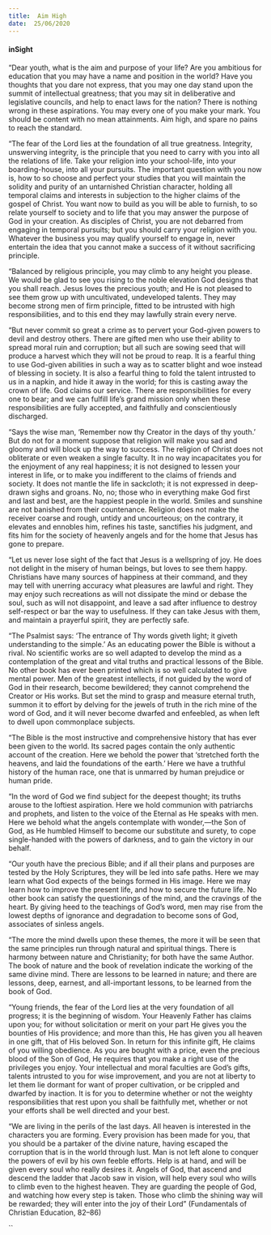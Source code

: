 ```yaml
---
title:  Aim High
date:  25/06/2020
---
```


#### inSight

“Dear youth, what is the aim and purpose of your life? Are you ambitious for education that you may have a name and position in the world? Have you thoughts that you dare not express, that you may one day stand upon the summit of intellectual greatness; that you may sit in deliberative and legislative councils, and help to enact laws for the nation? There is nothing wrong in these aspirations. You may every one of you make your mark. You should be content with no mean attainments. Aim high, and spare no pains to reach the standard.

“The fear of the Lord lies at the foundation of all true greatness. Integrity, unswerving integrity, is the principle that you need to carry with you into all the relations of life. Take your religion into your school-life, into your boarding-house, into all your pursuits. The important question with you now is, how to so choose and perfect your studies that you will maintain the solidity and purity of an untarnished Christian character, holding all temporal claims and interests in subjection to the higher claims of the gospel of Christ. You want now to build as you will be able to furnish, to so relate yourself to society and to life that you may answer the purpose of God in your creation. As disciples of Christ, you are not debarred from engaging in temporal pursuits; but you should carry your religion with you. Whatever the business you may qualify yourself to engage in, never entertain the idea that you cannot make a success of it without sacrificing principle.

“Balanced by religious principle, you may climb to any height you please. We would be glad to see you rising to the noble elevation God designs that you shall reach. Jesus loves the precious youth; and He is not pleased to see them grow up with uncultivated, undeveloped talents. They may become strong men of firm principle, fitted to be intrusted with high responsibilities, and to this end they may lawfully strain every nerve.

“But never commit so great a crime as to pervert your God-given powers to devil and destroy others. There are gifted men who use their ability to spread moral ruin and corruption; but all such are sowing seed that will produce a harvest which they will not be proud to reap. It is a fearful thing to use God-given abilities in such a way as to scatter blight and woe instead of blessing in society. It is also a fearful thing to fold the talent intrusted to us in a napkin, and hide it away in the world; for this is casting away the crown of life. God claims our service. There are responsibilities for every one to bear; and we can fulfill life’s grand mission only when these responsibilities are fully accepted, and faithfully and conscientiously discharged.

“Says the wise man, ‘Remember now thy Creator in the days of thy youth.’ But do not for a moment suppose that religion will make you sad and gloomy and will block up the way to success. The religion of Christ does not obliterate or even weaken a single faculty. It in no way incapacitates you for the enjoyment of any real happiness; it is not designed to lessen your interest in life, or to make you indifferent to the claims of friends and society. It does not mantle the life in sackcloth; it is not expressed in deep-drawn sighs and groans. No, no; those who in everything make God first and last and best, are the happiest people in the world. Smiles and sunshine are not banished from their countenance. Religion does not make the receiver coarse and rough, untidy and uncourteous; on the contrary, it elevates and ennobles him, refines his taste, sanctifies his judgment, and fits him for the society of heavenly angels and for the home that Jesus has gone to prepare.

“Let us never lose sight of the fact that Jesus is a wellspring of joy. He does not delight in the misery of human beings, but loves to see them happy. Christians have many sources of happiness at their command, and they may tell with unerring accuracy what pleasures are lawful and right. They may enjoy such recreations as will not dissipate the mind or debase the soul, such as will not disappoint, and leave a sad after influence to destroy self-respect or bar the way to usefulness. If they can take Jesus with them, and maintain a prayerful spirit, they are perfectly safe.

“The Psalmist says: ‘The entrance of Thy words giveth light; it giveth understanding to the simple.’ As an educating power the Bible is without a rival. No scientific works are so well adapted to develop the mind as a contemplation of the great and vital truths and practical lessons of the Bible. No other book has ever been printed which is so well calculated to give mental power. Men of the greatest intellects, if not guided by the word of God in their research, become bewildered; they cannot comprehend the Creator or His works. But set the mind to grasp and measure eternal truth, summon it to effort by delving for the jewels of truth in the rich mine of the word of God, and it will never become dwarfed and enfeebled, as when left to dwell upon commonplace subjects.

“The Bible is the most instructive and comprehensive history that has ever been given to the world. Its sacred pages contain the only authentic account of the creation. Here we behold the power that ‘stretched forth the heavens, and laid the foundations of the earth.’ Here we have a truthful history of the human race, one that is unmarred by human prejudice or human pride.

“In the word of God we find subject for the deepest thought; its truths arouse to the loftiest aspiration. Here we hold communion with patriarchs and prophets, and listen to the voice of the Eternal as He speaks with men. Here we behold what the angels contemplate with wonder,—the Son of God, as He humbled Himself to become our substitute and surety, to cope single-handed with the powers of darkness, and to gain the victory in our behalf.

“Our youth have the precious Bible; and if all their plans and purposes are tested by the Holy Scriptures, they will be led into safe paths. Here we may learn what God expects of the beings formed in His image. Here we may learn how to improve the present life, and how to secure the future life. No other book can satisfy the questionings of the mind, and the cravings of the heart. By giving heed to the teachings of God’s word, men may rise from the lowest depths of ignorance and degradation to become sons of God, associates of sinless angels.

“The more the mind dwells upon these themes, the more it will be seen that the same principles run through natural and spiritual things. There is harmony between nature and Christianity; for both have the same Author. The book of nature and the book of revelation indicate the working of the same divine mind. There are lessons to be learned in nature; and there are lessons, deep, earnest, and all-important lessons, to be learned from the book of God.

“Young friends, the fear of the Lord lies at the very foundation of all progress; it is the beginning of wisdom. Your Heavenly Father has claims upon you; for without solicitation or merit on your part He gives you the bounties of His providence; and more than this, He has given you all heaven in one gift, that of His beloved Son. In return for this infinite gift, He claims of you willing obedience. As you are bought with a price, even the precious blood of the Son of God, He requires that you make a right use of the privileges you enjoy. Your intellectual and moral faculties are God’s gifts, talents intrusted to you for wise improvement, and you are not at liberty to let them lie dormant for want of proper cultivation, or be crippled and dwarfed by inaction. It is for you to determine whether or not the weighty responsibilities that rest upon you shall be faithfully met, whether or not your efforts shall be well directed and your best.

“We are living in the perils of the last days. All heaven is interested in the characters you are forming. Every provision has been made for you, that you should be a partaker of the divine nature, having escaped the corruption that is in the world through lust. Man is not left alone to conquer the powers of evil by his own feeble efforts. Help is at hand, and will be given every soul who really desires it. Angels of God, that ascend and descend the ladder that Jacob saw in vision, will help every soul who wills to climb even to the highest heaven. They are guarding the people of God, and watching how every step is taken. Those who climb the shining way will be rewarded; they will enter into the joy of their Lord” (Fundamentals of Christian Education, 82–86)

``